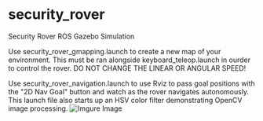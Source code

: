 # security_rover
Security Rover ROS Gazebo Simulation

Use security_rover_gmapping.launch to create a new map of your environment. 
This must be ran alongside keyboard_teleop.launch in ourder to control the rover.
DO NOT CHANGE THE LINEAR OR ANGULAR SPEED!

Use security_rover_navigation.launch to use Rviz to pass goal positions with the
"2D Nav Goal" button and watch as the rover navigates autonomously. This launch file
also starts up an HSV color filter demonstrating OpenCV image processing.
![Imgure Image](https://i.imgur.com/SdeerUE.gif)
